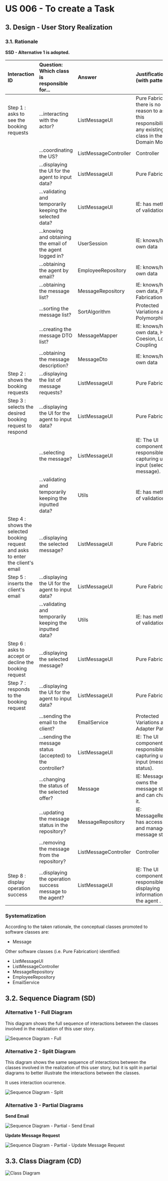 # US 006 - To create a Task 

## 3. Design - User Story Realization 

### 3.1. Rationale

**SSD - Alternative 1 is adopted.**

| Interaction ID                                                                   | Question: Which class is responsible for...                 | Answer                | Justification (with patterns)                                                                                 |
|:---------------------------------------------------------------------------------|:------------------------------------------------------------|:----------------------|:--------------------------------------------------------------------------------------------------------------|
| Step 1 : asks to see the booking requests                                        | ...interacting with the actor?                              | ListMessageUI         | Pure Fabrication: there is no reason to assign this responsibility to any existing class in the Domain Model. |
|                                                                                  | ...coordinating the US?                                     | ListMessageController | Controller                                                                                                    |
|                                                                                  | ...displaying the UI for the agent to input data?           | ListMessageUI         | Pure Fabrication                                                                                              |
|                                                                                  | ...validating and temporarily keeping the selected data?    | ListMessageUI         | IE: has methods of validation.                                                                                |
|                                                                                  | ...knowing and obtaining the email of the agent logged in?  | UserSession           | IE: knows/has its own data                                                                                    |
|                                                                                  | ...obtaining the agent by email?                            | EmployeeRepository    | IE: knows/has its own data                                                                                    |
|                                                                                  | ...obtaining the message list?                              | MessageRepository     | IE: knows/has its own data, Pure Fabrication                                                                  |
|                                                                                  | ...sorting the message list?                                | SortAlgorithm         | Protected Variations and Polymorphism                                                                         |
|                                                                                  | ...creating the message DTO list?                           | MessageMapper         | IE: knows/has its own data, High Coesion, Low Coupling                                                        |
|                                                                                  | ...obtaining the message description?                       | MessageDto            | IE: knows/has its own data                                                                                    |
| Step 2 : shows the booking requests                                              | ...displaying the list of message requests?                 | ListMessageUI         | Pure Fabrication                                                                                              |
| Step 3 : selects the desired booking request to respond                          | ...displaying the UI for the agent to input data?           | ListMessageUI         | Pure Fabrication                                                                                              |
|                                                                                  | ...selecting the message?                                   | ListMessageUI         | IE: The UI component is responsible for capturing user input (selected message).                              |
|                                                                                  | ...validating and temporarily keeping the inputted data?    | Utils                 | IE: has methods of validation.                                                                                |
| Step 4 : shows the selected booking request and asks to enter the client's email | ...displaying the selected message?                         | ListMessageUI         | Pure Fabrication                                                                                              |
| Step 5 : inserts the client's email                                              | ...displaying the UI for the agent to input data?           | ListMessageUI         | Pure Fabrication                                                                                              |
|                                                                                  | ...validating and temporarily keeping the inputted data?    | Utils                 | IE: has methods of validation.                                                                                |
| Step 6 : asks to accept or decline the booking request                           | ...displaying the selected message?                         | ListMessageUI         | Pure Fabrication                                                                                              |
| Step 7 : responds to the booking request                                         | ...displaying the UI for the agent to input data?           | ListMessageUI         | Pure Fabrication                                                                                              |
|                                                                                  | ...sending the email to the client?                         | EmailService          | Protected Variations and Adapter Pattern                                                                      |
|                                                                                  | ...sending the message status (accepted) to the controller? | ListMessageUI         | IE: The UI component is responsible for capturing user input (message status).                                |
|                                                                                  | ...changing the status of the selected offer?               | Message               | IE: Message owns the message status and can change it.                                                        |
|                                                                                  | ...updating the message status in the repository?           | MessageRepository     | IE: MessageRequest has access to and manages message status.                                                  |
|                                                                                  | ...removing the message from the repository?                | ListMessageController | Controller                                                                                                    |
| Step 8 : display operation success                                               | ...displaying the operation success message to the agent?   | ListMessageUI         | IE: The UI component is responsible for displaying information to the agent  .                                |


### Systematization ##

According to the taken rationale, the conceptual classes promoted to software classes are: 

 * Message

Other software classes (i.e. Pure Fabrication) identified: 

 * ListMessageUI  
 * ListMessageController
 * MessageRepository
 * EmployeeRepository
 * EmailService


## 3.2. Sequence Diagram (SD)

### Alternative 1 - Full Diagram

This diagram shows the full sequence of interactions between the classes involved in the realization of this user story.

![Sequence Diagram - Full](svg/us016-sequence-diagram-full.svg)

### Alternative 2 - Split Diagram

This diagram shows the same sequence of interactions between the classes involved in the realization of this user story, but it is split in partial diagrams to better illustrate the interactions between the classes.

It uses interaction ocurrence.

![Sequence Diagram - Split](svg/us016-sequence-diagram-split.svg)

### Alternative 3 - Partial Diagrams

**Send Email**

![Sequence Diagram - Partial - Send Email](svg/us016-sequence-diagram-partial-Send-Email.svg)

**Update Message Request**

![Sequence Diagram - Partial - Update Message Request](svg/us016-sequence-diagram-partial-Update-Message-Request.svg)


## 3.3. Class Diagram (CD)

![Class Diagram](svg/us016-class-diagram.svg)